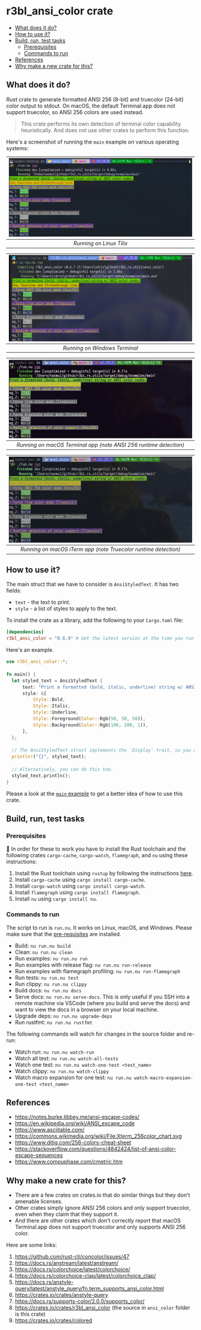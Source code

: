 # r3bl_ansi_color crate
<a id="markdown-r3bl_ansi_color-crate" name="r3bl_ansi_color-crate"></a>

<!-- TOC -->

- [What does it do?](#what-does-it-do)
- [How to use it?](#how-to-use-it)
- [Build, run, test tasks](#build-run-test-tasks)
  - [Prerequisites](#prerequisites)
  - [Commands to run](#commands-to-run)
- [References](#references)
- [Why make a new crate for this?](#why-make-a-new-crate-for-this)

<!-- /TOC -->

## What does it do?
<a id="markdown-what-does-it-do%3F" name="what-does-it-do%3F"></a>

Rust crate to generate formatted ANSI 256 (8-bit) and truecolor (24-bit) color output to stdout. On
macOS, the default Terminal.app does not support truecolor, so ANSI 256 colors are used instead.

> This crate performs its own detection of terminal color capability heuristically. And does not
> use other crates to perform this function.

Here's a screenshot of running the `main` example on various operating systems:

| ![Linux screenshot](https://raw.githubusercontent.com/r3bl-org/r3bl-open-core/main/ansi_color/docs/screenshot_linux.png?raw=true) |
|:--:|
| *Running on Linux Tilix* |

| ![Windows screenshot](https://raw.githubusercontent.com/r3bl-org/r3bl-open-core/main/ansi_color/docs/screenshot_windows.png?raw=true) |
|:--:|
| *Running on Windows Terminal* |

| ![macOS screenshot Terminal app](https://raw.githubusercontent.com/r3bl-org/r3bl-open-core/main/ansi_color/docs/screenshot_macos_terminal_app.png?raw=true) |
|:--:|
| *Running on macOS Terminal app (note ANSI 256 runtime detection)* |

| ![macOS screenshot iTerm app](https://raw.githubusercontent.com/r3bl-org/r3bl-open-core/main/ansi_color/docs/screenshot_macos_iterm_app.png?raw=true) |
|:--:|
| *Running on macOS iTerm app (note Truecolor runtime detection)* |

## How to use it?
<a id="markdown-how-to-use-it%3F" name="how-to-use-it%3F"></a>

The main struct that we have to consider is `AnsiStyledText`. It has two fields:

- `text` - the text to print.
- `style` - a list of styles to apply to the text.


To install the crate as a library, add the following to your `Cargo.toml` file:

```toml
[dependencies]
r3bl_ansi_color = "0.6.9" # Get the latest version at the time you run this.
```

Here's an example.

```rust
use r3bl_ansi_color::*;

fn main() {
  let styled_text = AnsiStyledText {
      text: "Print a formatted (bold, italic, underline) string w/ ANSI color codes.",
      style: &[
          Style::Bold,
          Style::Italic,
          Style::Underline,
          Style::Foreground(Color::Rgb(50, 50, 50)),
          Style::Background(Color::Rgb(100, 200, 1)),
      ],
  };

  // The AnsiStyledText struct implements the `Display` trait, so you can do this.
  println!("{}", styled_text);

  // Alternatively, you can do this too.
  styled_text.println();
}
```

Please a look at the
[`main` example](https://github.com/r3bl-org/r3bl_ansi_color/blob/main/examples/main.rs) to get a
better idea of how to use this crate.

## Build, run, test tasks
<a id="markdown-build%2C-run%2C-test-tasks" name="build%2C-run%2C-test-tasks"></a>

### Prerequisites
<a id="markdown-prerequisites" name="prerequisites"></a>

🌠 In order for these to work you have to install the Rust toolchain and the following
crates `cargo-cache`, `cargo-watch`, `flamegraph`, and `nu` using these instructions:

1. Install the Rust toolchain using `rustup` by following the instructions
   [here](https://rustup.rs/).
1. Install `cargo-cache` using `cargo install cargo-cache`.
1. Install `cargo-watch` using `cargo install cargo-watch`.
1. Install `flamegraph` using `cargo install flamegraph`.
1. Install `nu` using `cargo install nu`.

### Commands to run
<a id="markdown-commands-to-run" name="commands-to-run"></a>

The script to run is `run.nu`. It works on Linux, macOS, and Windows. Please make sure
that the [pre-requisites](#prerequisites) are installed.

- Build: `nu run.nu build`
- Clean: `nu run.nu clean`
- Run examples: `nu run.nu run`
- Run examples with release flag: `nu run.nu run-release`
- Run examples with flamegraph profiling: `nu run.nu run-flamegraph`
- Run tests: `nu run.nu test`
- Run clippy: `nu run.nu clippy`
- Build docs: `nu run.nu docs`
- Serve docs: `nu run.nu serve-docs`. This is only useful if you SSH into a remote machine via
  VSCode (where you build and serve the docs) and want to view the docs in a browser on
  your local machine.
- Upgrade deps: `nu run.nu upgrade-deps`
- Run rustfmt: `nu run.nu rustfmt`

The following commands will watch for changes in the source folder and re-run:

- Watch run: `nu run.nu watch-run`
- Watch all test: `nu run.nu watch-all-tests`
- Watch one test: `nu run.nu watch-one-test <test_name>`
- Watch clippy: `nu run.nu watch-clippy`
- Watch macro expansion for one test: `nu run.nu watch-macro-expansion-one-test <test_name>`

## References
<a id="markdown-references" name="references"></a>

- https://notes.burke.libbey.me/ansi-escape-codes/
- https://en.wikipedia.org/wiki/ANSI_escape_code
- https://www.asciitable.com/
- https://commons.wikimedia.org/wiki/File:Xterm_256color_chart.svg
- https://www.ditig.com/256-colors-cheat-sheet
- https://stackoverflow.com/questions/4842424/list-of-ansi-color-escape-sequences
- https://www.compuphase.com/cmetric.htm

## Why make a new crate for this?
<a id="markdown-why-make-a-new-crate-for-this%3F" name="why-make-a-new-crate-for-this%3F"></a>

- There are a few crates on crates.io that do similar things but they don't amenable
  licenses.
- Other crates simply ignore ANSI 256 colors and only support truecolor, even when they
  claim that they support it.
- And there are other crates which don't correctly report that macOS Terminal.app does not
  support truecolor and only supports ANSI 256 color.

Here are some links:

1. <https://github.com/rust-cli/concolor/issues/47>
1. <https://docs.rs/anstream/latest/anstream/>
1. <https://docs.rs/colorchoice/latest/colorchoice/>
1. <https://docs.rs/colorchoice-clap/latest/colorchoice_clap/>
1. <https://docs.rs/anstyle-query/latest/anstyle_query/fn.term_supports_ansi_color.html>
1. <https://crates.io/crates/anstyle-query>
1. <https://docs.rs/supports-color/2.0.0/supports_color/>
1. <https://crates.io/crates/r3bl_ansi_color> (the source in `ansi_color` folder is this crate)
1. <https://crates.io/crates/colored>
